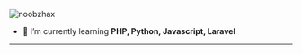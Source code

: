 <p align="left"> <img src="https://komarev.com/ghpvc/?username=noobzhax&label=Profile%20views&color=0e75b6&style=flat-square"&label=👀 alt="noobzhax" /> </p>

- 🌱 I’m currently learning **PHP, Python, Javascript, Laravel**

---
